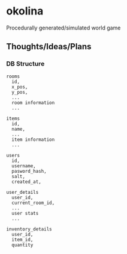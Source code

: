 # okolina
Procedurally generated/simulated world game

## Thoughts/Ideas/Plans

### DB Structure

    rooms
      id,
      x_pos,
      y_pos,
      ...
      room information
      ...

    items
      id,
      name,
      ...
      item information
      ...

    users
      id,
      username,
      pasword_hash,
      salt,
      created_at,

    user_details
      user_id,
      current_room_id,
      ...
      user stats
      ...

    inventory_details
      user_id,
      item_id,
      quantity
